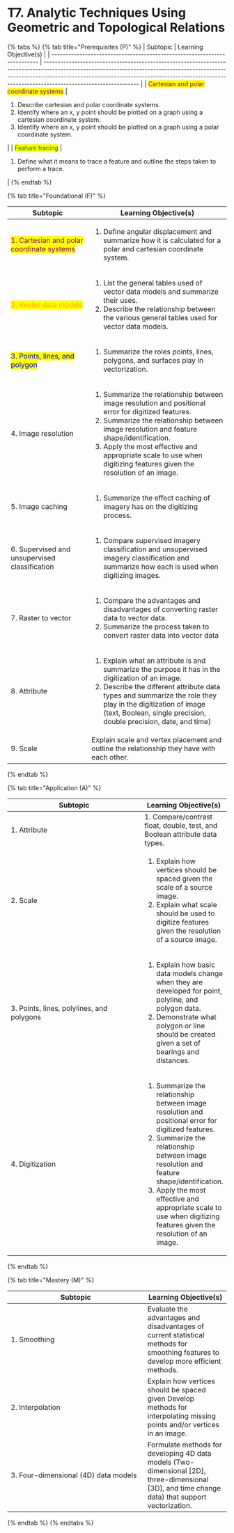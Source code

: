 # T7. Analytic Techniques Using Geometric and Topological Relations

{% tabs %}
{% tab title="Prerequisites (P)" %}
| Subtopic                                                                  | Learning Objective(s)                                                                                                                                                                                                                                                        |
| ------------------------------------------------------------------------- | ---------------------------------------------------------------------------------------------------------------------------------------------------------------------------------------------------------------------------------------------------------------------------- |
| <mark style="color:purple;">Cartesian and polar coordinate systems</mark> | <ol><li>Describe cartesian and polar coordinate systems.</li><li>Identify where an x, y point should be plotted on a graph using a cartesian coordinate system.</li><li>Identify where an x, y point should be plotted on a graph using a polar coordinate system.</li></ol> |
| <mark style="color:green;">Feature tracing</mark>                         | <ol><li>Define what it means to trace a feature and outline the steps taken to perform a trace.</li></ol>                                                                                                                                                                    |
{% endtab %}

{% tab title="Foundational (F)" %}
<table><thead><tr><th width="249">Subtopic</th><th width="447">Learning Objective(s)</th></tr></thead><tbody><tr><td><mark style="color:purple;">1. Cartesian and polar coordinate systems</mark></td><td><ol><li>Define angular displacement and summarize how it is calculated for a polar and cartesian coordinate system.</li></ol></td></tr><tr><td><mark style="color:orange;">2. Vector data models</mark></td><td><ol><li>List the general tables used of vector data models and summarize their uses.</li><li>Describe the relationship between the various general tables used for vector data models.</li></ol></td></tr><tr><td><mark style="color:blue;">3. Points, lines, and polygon</mark></td><td><ol><li>Summarize the roles points, lines, polygons, and surfaces play in vectorization.</li></ol></td></tr><tr><td>4. Image resolution</td><td><ol><li>Summarize the relationship between image resolution and positional error for digitized features. </li><li>Summarize the relationship between image resolution and feature shape/identification. </li><li>Apply the most effective and appropriate scale to use when digitizing features given the resolution of an image.</li></ol></td></tr><tr><td>5. Image caching</td><td><ol><li>Summarize the effect caching of imagery has on the digitizing process.</li></ol></td></tr><tr><td>6. Supervised and unsupervised classification</td><td><ol><li>Compare supervised imagery classification and unsupervised imagery classification and summarize how each is used when digitizing images.</li></ol></td></tr><tr><td>7. Raster to vector</td><td><ol><li>Compare the advantages and disadvantages of converting raster data to vector data. </li><li>Summarize the process taken to convert raster data into vector data</li></ol></td></tr><tr><td>8. Attribute</td><td><ol><li>Explain what an attribute is and summarize the purpose it has in the digitization of an image. </li><li>Describe the different attribute data types and summarize the role they play in the digitization of image (text, Boolean, single precision, double precision, date, and time)</li></ol></td></tr><tr><td>9. Scale</td><td>Explain scale and vertex placement and outline the relationship they have with each other.</td></tr></tbody></table>
{% endtab %}

{% tab title="Application (A)" %}


<table><thead><tr><th width="298">Subtopic</th><th>Learning Objective(s)</th></tr></thead><tbody><tr><td>1. Attribute</td><td>1. Compare/contrast float, double, test, and Boolean attribute data types.</td></tr><tr><td>2. Scale</td><td><ol><li>Explain how vertices should be spaced given the scale of a source image. </li><li>Explain what scale should be used to digitize features given the resolution of a source image.</li></ol></td></tr><tr><td>3. Points, lines, polylines, and polygons</td><td><ol><li>Explain how basic data models change when they are developed for point, polyline, and polygon data. </li><li>Demonstrate what polygon or line should be created given a set of bearings and distances.</li></ol></td></tr><tr><td>4. Digitization</td><td><ol><li>Summarize the relationship between image resolution and positional error for digitized features. </li><li>Summarize the relationship between image resolution and feature shape/identification. </li><li>Apply the most effective and appropriate scale to use when digitizing features given the resolution of an image.</li></ol></td></tr></tbody></table>
{% endtab %}

{% tab title="Mastery (M)" %}


<table><thead><tr><th width="298">Subtopic</th><th>Learning Objective(s)</th></tr></thead><tbody><tr><td>1. Smoothing</td><td>Evaluate the advantages and disadvantages of current statistical methods for smoothing features to develop more efficient methods.</td></tr><tr><td>2. Interpolation</td><td>Explain how vertices should be spaced given Develop methods for interpolating missing points and/or vertices in an image.</td></tr><tr><td>3. Four-dimensional (4D) data models</td><td>Formulate methods for developing 4D data models (Two-dimensional [2D], three-dimensional [3D], and time change data) that support vectorization.</td></tr></tbody></table>
{% endtab %}
{% endtabs %}



